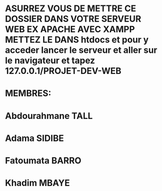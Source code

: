 # ASURREZ VOUS DE METTRE CE DOSSIER DANS VOTRE SERVEUR WEB EX APACHE AVEC XAMPP METTEZ LE DANS htdocs et pour y acceder lancer le serveur et aller sur le navigateur et tapez 127.0.0.1/PROJET-DEV-WEB

# MEMBRES:
# Abdourahmane TALL
# Adama SIDIBE
# Fatoumata BARRO
# Khadim MBAYE